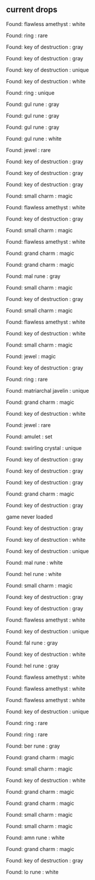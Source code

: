 ## current drops

Found: flawless amethyst : white
Found: ring : rare
Found: key of destruction : gray
Found: key of destruction : gray
Found: key of destruction : unique
Found: key of destruction : white
Found: ring : unique
Found: gul rune : gray
Found: gul rune : gray
Found: gul rune : gray
Found: gul rune : white
Found: jewel : rare
Found: key of destruction : gray
Found: key of destruction : gray
Found: key of destruction : gray
Found: small charm : magic
Found: flawless amethyst : white
Found: key of destruction : gray
Found: small charm : magic
Found: flawless amethyst : white
Found: grand charm : magic
Found: grand charm : magic
Found: mal rune : gray
Found: small charm : magic
Found: key of destruction : gray
Found: small charm : magic
Found: flawless amethyst : white
Found: key of destruction : white
Found: small charm : magic
Found: jewel : magic
Found: key of destruction : gray
Found: ring : rare
Found: matriarchal javelin : unique
Found: grand charm : magic
Found: key of destruction : white
Found: jewel : rare
Found: amulet : set
Found: swirling crystal : unique
Found: key of destruction : gray
Found: key of destruction : gray
Found: key of destruction : gray
Found: grand charm : magic
Found: key of destruction : gray
game never loaded
Found: key of destruction : gray
Found: key of destruction : white
Found: key of destruction : unique
Found: mal rune : white
Found: hel rune : white
Found: small charm : magic
Found: key of destruction : gray
Found: key of destruction : gray
Found: flawless amethyst : white
Found: key of destruction : unique
Found: fal rune : gray
Found: key of destruction : white
Found: hel rune : gray
Found: flawless amethyst : white
Found: flawless amethyst : white
Found: flawless amethyst : white
Found: key of destruction : unique
Found: ring : rare
Found: ring : rare
Found: ber rune : gray
Found: grand charm : magic
Found: small charm : magic
Found: key of destruction : white
Found: grand charm : magic
Found: grand charm : magic
Found: small charm : magic
Found: small charm : magic
Found: amn rune : white
Found: grand charm : magic
Found: key of destruction : gray
Found: lo rune : white
